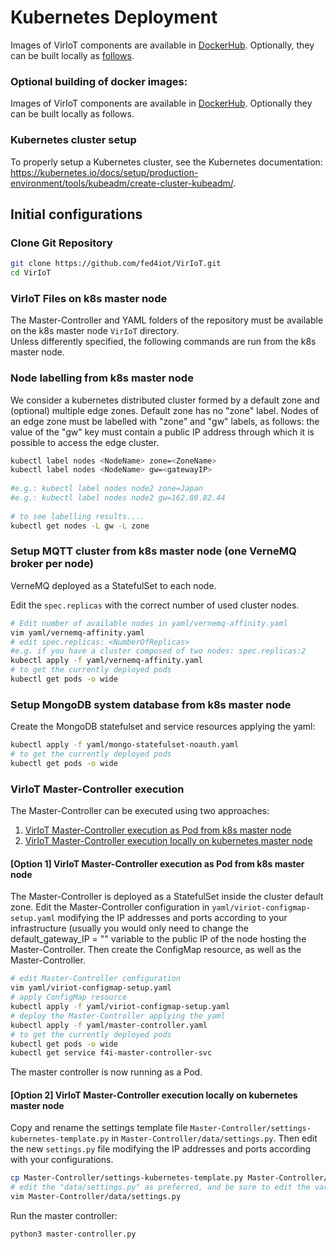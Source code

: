 # Kubernetes Deployment  

Images of VirIoT components are available in [DockerHub](https://hub.docker.com/u/fed4iot). 
Optionally, they can be built locally as [follows](Optional%20docker%20build.md). 

### Optional building of docker images:  

Images of VirIoT components are available in [DockerHub](https://hub.docker.com/u/fed4iot). Optionally they can be built locally as follows.  

### Kubernetes cluster setup  

To properly setup a Kubernetes cluster, see the Kubernetes documentation: <https://kubernetes.io/docs/setup/production-environment/tools/kubeadm/create-cluster-kubeadm/>.  
  
 
## Initial configurations
### Clone Git Repository

```bash  
git clone https://github.com/fed4iot/VirIoT.git
cd VirIoT  
```

### VirIoT Files on k8s master node  

The Master-Controller and YAML folders of the repository must be available on the k8s master node `VirIoT` directory.  
Unless differently specified, the following commands are run from the k8s master node.  

### Node labelling from k8s master node  

We consider a kubernetes distributed cluster formed by a default zone and (optional) multiple edge zones. 
Default zone has no "zone" label. Nodes of an edge zone must be labelled with "zone" and "gw" labels, as follows: 
the value of the "gw" key must contain a public IP address through which it is possible to access the edge cluster.   


```bash  
kubectl label nodes <NodeName> zone=<ZoneName>  
kubectl label nodes <NodeName> gw=<gatewayIP>  
  
#e.g.: kubectl label nodes node2 zone=Japan  
#e.g.: kubectl label nodes node2 gw=162.80.82.44  
  
# to see labelling results....  
kubectl get nodes -L gw -L zone  
```   

### Setup MQTT cluster from k8s master node (one VerneMQ broker per node)

VerneMQ deployed as a StatefulSet to each node.  
 
Edit the `spec.replicas` with the correct number of used cluster nodes.  


```bash  
# Edit number of available nodes in yaml/vernemq-affinity.yaml  
vim yaml/vernemq-affinity.yaml  
# edit spec.replicas: <NumberOfReplicas>  
#e.g. if you have a cluster composed of two nodes: spec.replicas:2  
kubectl apply -f yaml/vernemq-affinity.yaml  
# to get the currently deployed pods  
kubectl get pods -o wide  
```  
  

### Setup MongoDB system database from k8s master node  

Create the MongoDB statefulset and service resources applying the yaml:  

```bash  
kubectl apply -f yaml/mongo-statefulset-noauth.yaml  
# to get the currently deployed pods  
kubectl get pods -o wide  
```  
  

### VirIoT Master-Controller execution
The Master-Controller can be executed using two approaches:
1. [VirIoT Master-Controller execution as Pod from k8s master node](#option-1-viriot-master-controller-execution-as-pod-from-k8s-master-node)
2. [VirIoT Master-Controller execution locally on kubernetes master node](#option-2-viriot-master-controller-execution-locally-on-kubernetes-master-node)

#### [Option 1] VirIoT Master-Controller execution as Pod from k8s master node

The Master-Controller is deployed as a StatefulSet inside the cluster default zone. 
Edit the Master-Controller configuration in `yaml/viriot-configmap-setup.yaml` modifying the IP addresses 
and ports according to your infrastructure (usually you would only need to change the 
default_gateway_IP = "" variable to the public IP of the node hosting the Master-Controller. 
Then create the ConfigMap resource, as well as the Master-Controller.

```bash    
# edit Master-Controller configuration
vim yaml/viriot-configmap-setup.yaml
# apply ConfigMap resource
kubectl apply -f yaml/viriot-configmap-setup.yaml 
# deploy the Master-Controller applying the yaml
kubectl apply -f yaml/master-controller.yaml  
# to get the currently deployed pods  
kubectl get pods -o wide  
kubectl get service f4i-master-controller-svc  
```  

The master controller is now running as a Pod.
  

#### [Option 2] VirIoT Master-Controller execution locally on kubernetes master node  
Copy and rename the settings template file `Master-Controller/settings-kubernetes-template.py` in `Master-Controller/data/settings.py`.
Then edit the new `settings.py` file modifying the IP addresses and ports according with your configurations.  
  
```bash    
cp Master-Controller/settings-kubernetes-template.py Master-Controller/data/settings.py  
# edit the "data/settings.py" as preferred, and be sure to edit the variable master_controller_in_container=False  
vim Master-Controller/data/settings.py
```  

Run the master controller:  

```bash  
python3 master-controller.py  
```  
    